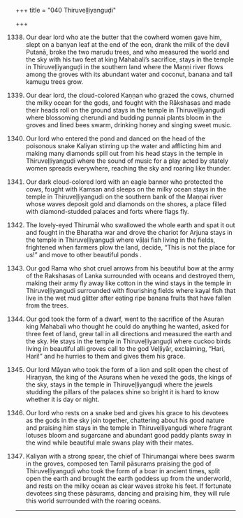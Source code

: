 +++
title = "040 Thiruveḷḷiyanguḍi"

+++

1338. Our dear lord who ate the butter that the cowherd women gave him,
      slept on a banyan leaf at the end of the eon,
      drank the milk of the devil Putanā,
      broke the two marudu trees,
      and who measured the world and the sky with his two feet at king Mahabali’s sacrifice,
      stays in the temple in Thiruveḷḷiyanguḍi in the southern land
      where the Maṇṇi river flows among the groves with its abundant water
      and coconut, banana and tall kamugu trees grow.

1339. Our dear lord, the cloud-colored Kaṇṇan who grazed the cows,
      churned the milky ocean for the gods,
      and fought with the Rākshasas and made their heads roll on the ground
      stays in the temple in Thiruveḷḷiyangudi
      where blossoming cherundi and budding punnai plants bloom in the groves
      and lined bees swarm, drinking honey and singing sweet music.

1340. Our lord who entered the pond and danced
      on the head of the poisonous snake Kaliyan
      stirring up the water and afflicting him
      and making many diamonds spill out from his head
      stays in the temple in Thiruveḷḷiyanguḍi
      where the sound of music for a play acted by stately women
      spreads everywhere, reaching the sky and roaring like thunder.

1341. Our dark cloud-colored lord with an eagle banner
      who protected the cows, fought with Kamsan
      and sleeps on the milky ocean
      stays in the temple in Thiruveḷḷiyangudi on the southern bank of the Maṇṇai river
      whose waves deposit gold and diamonds on the shores,
      a place filled with diamond-studded palaces and forts where flags fly.

1342. The lovely-eyed Thirumāl
      who swallowed the whole earth and spat it out
      and fought in the Bharatha war and drove the chariot for Arjuna
      stays in the temple in Thiruveḷḷiyanguḍi
      where vāḷai fish living in the fields, frightened when farmers plow the land,
      decide, “This is not the place for us!”
      and move to other beautiful ponds .

1343. Our god Rama who shot cruel arrows from his beautiful bow
      at the army of the Rakshasas of Lanka surrounded with oceans
      and destroyed them, making their army fly away like cotton in the wind
      stays in the temple in Thiruveḷḷiyangudi
      surrounded with flourishing fields
      where kayal fish that live in the wet mud
      glitter after eating ripe banana fruits that have fallen from the trees.

1344. Our god took the form of a dwarf,
      went to the sacrifice of the Asuran king Mahabali
      who thought he could do anything he wanted,
      asked for three feet of land, grew tall in all directions
      and measured the earth and the sky.
      He stays in the temple in Thiruveḷḷiyanguḍi
      where cuckoo birds living in beautiful alli groves
      call to the god Veḷḷiyār, exclaiming, “Hari, Hari!”
      and he hurries to them and gives them his grace.

1345. Our lord Māyan who took the form of a lion
      and split open the chest of Hiraṇyan, the king of the Asurans
      when he vexed the gods, the kings of the sky,
      stays in the temple in Thiruveḷḷiyanguḍi
      where the jewels studding the pillars of the palaces
      shine so bright it is hard to know whether it is day or night.

1346. Our lord who rests on a snake bed
      and gives his grace to his devotees
      as the gods in the sky join together,
      chattering about his good nature and praising him
      stays in the temple in Thiruveḷḷiyanguḍi
      where fragrant lotuses bloom
      and sugarcane and abundant good paddy plants sway in the wind
      while beautiful male swans play with their mates.

1347. Kaliyan with a strong spear,
      the chief of Thirumangai where bees swarm in the groves,
      composed ten Tamil pāsurams praising the god of Thiruveḷḷiyanguḍi
      who took the form of a boar in ancient times,
      split open the earth and brought the earth goddess up from the underworld,
      and rests on the milky ocean as clear waves stroke his feet.
      If fortunate devotees sing these pāsurams, dancing and praising him,
      they will rule this world surrounded with the roaring oceans.
-----------
